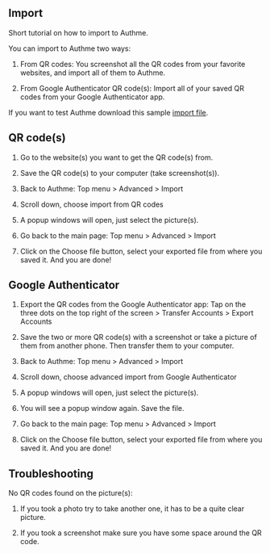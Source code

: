 ## Import

Short tutorial on how to import to Authme.

You can import to Authme two ways:

1. From QR codes: You screenshot all the QR codes from your favorite websites, and import all of them to Authme.

1. From Google Authenticator QR code(s): Import all of your saved QR codes from your Google Authenticator app.

If you want to test Authme download this sample [import file](https://github.com/Levminer/authme/blob/main/sample/authme_import_sample.zip?raw=true).

## QR code(s)

1. Go to the website(s) you want to get the QR code(s) from.

1. Save the QR code(s) to your computer (take screenshot(s)).

1. Back to Authme: Top menu > Advanced > Import

1. Scroll down, choose import from QR codes

1. A popup windows will open, just select the picture(s).

1. Go back to the main page: Top menu > Advanced > Import

1. Click on the Choose file button, select your exported file from where you saved it. And you are done!

## Google Authenticator

1. Export the QR codes from the Google Authenticator app: Tap on the three dots on the top right of the screen > Transfer Accounts >
   Export Accounts

1. Save the two or more QR code(s) with a screenshot or take a picture of them from another phone. Then transfer them to your computer.

1. Back to Authme: Top menu > Advanced > Import

1. Scroll down, choose advanced import from Google Authenticator

1. A popup windows will open, just select the picture(s).

1. You will see a popup window again. Save the file.

1. Go back to the main page: Top menu > Advanced > Import

1. Click on the Choose file button, select your exported file from where you saved it. And you are done!

## Troubleshooting

No QR codes found on the picture(s):

1. If you took a photo try to take another one, it has to be a quite clear picture.

1. If you took a screenshot make sure you have some space around the QR code.
